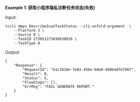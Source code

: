 **Example 1: 获取小程序隐私诊断任务状态(失败)**



Input: 

```
tccli mmps DescribeScanTaskStatus --cli-unfold-argument  \
    --Platform 2 \
    --Source 0 \
    --TaskID 273051273836630016 \
    --TaskType 0
```

Output: 
```
{
    "Response": {
        "RequestId": "b1c3418e-fe02-45be-9de0-498b4dfb7907",
        "Result": 0,
        "Status": 5,
        "FlowSteps": [],
        "ErrMsg": "FAIL GENERATE REPORT."
    }
}
```

